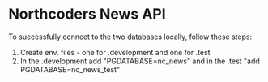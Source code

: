# Northcoders News API

To successfully connect to the two databases locally, follow these steps:

1. Create env. files - one for .development and one for .test
2. In the .development add "PGDATABASE=nc_news" and in the .test "add PGDATABASE=nc_news_test"
